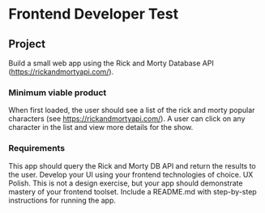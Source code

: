 # Frontend Developer Test

## Project
Build a small web app using the Rick and Morty Database API (https://rickandmortyapi.com/).
 
### Minimum viable product
When first loaded, the user should see a list of the rick and morty popular characters (see https://rickandmortyapi.com/).
A user can click on any character in the list and view more details for the show.

### Requirements
This app should query the Rick and Morty DB API and return the results to the user.
Develop your UI using your frontend technologies of choice.
UX Polish. This is not a design exercise, but your app should demonstrate mastery of your frontend toolset.
Include a README.md with step-by-step instructions for running the app.

